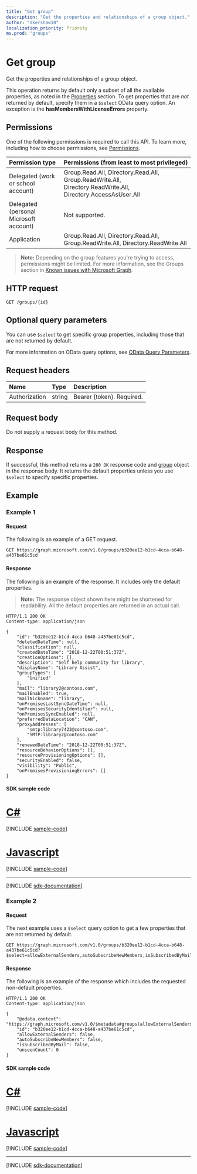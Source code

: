 ```yaml
---
title: "Get group"
description: "Get the properties and relationships of a group object."
author: "dkershaw10"
localization_priority: Priority
ms.prod: "groups"
---
```


# Get group

Get the properties and relationships of a group object.

This operation returns by default only a subset of all the available properties, as noted in the [Properties](../resources/group.md#properties) section. To get properties that are _not_ returned by default, specify them in a `$select` OData query option. An exception is the **hasMembersWithLicenseErrors** property.

## Permissions
One of the following permissions is required to call this API. To learn more, including how to choose permissions, see [Permissions](/graph/permissions-reference).

|Permission type      | Permissions (from least to most privileged)              |
|:--------------------|:---------------------------------------------------------|
|Delegated (work or school account) | Group.Read.All, Directory.Read.All, Group.ReadWrite.All, Directory.ReadWrite.All, Directory.AccessAsUser.All  |
|Delegated (personal Microsoft account) | Not supported.    |
|Application | Group.Read.All, Directory.Read.All, Group.ReadWrite.All, Directory.ReadWrite.All |

>**Note:** Depending on the group features you're trying to access, permissions might be limited. For more information, see the Groups section in [Known issues with Microsoft Graph](/graph/known-issues#groups).

## HTTP request
<!-- { "blockType": "ignored" } -->
```http
GET /groups/{id}
```

## Optional query parameters
You can use `$select` to get specific group properties, including those that are not returned by default.

For more information on OData query options, see [OData Query Parameters](/graph/query-parameters).

## Request headers
| Name       | Type | Description|
|:-----------|:------|:----------|
| Authorization  | string  | Bearer {token}. Required. |

## Request body
Do not supply a request body for this method.

## Response
If successful, this method returns a `200 OK` response code and [group](../resources/group.md) object in the response body. It returns the default properties unless you use `$select` to specify specific properties.

## Example

### Example 1

#### Request 

The following is an example of a GET request. 
<!-- {
  "blockType": "request",
  "sampleKeys": ["b320ee12-b1cd-4cca-b648-a437be61c5cd"],
  "name": "get_group"
}-->
```http
GET https://graph.microsoft.com/v1.0/groups/b320ee12-b1cd-4cca-b648-a437be61c5cd
```

#### Response
The following is an example of the response. It includes only the default properties.

>**Note:** The response object shown here might be shortened for readability. All the default properties are returned in an actual call.

<!-- {
  "blockType": "response",
  "truncated": true,
  "@odata.type": "microsoft.graph.group",
  "name": "get_group"
} -->
```http
HTTP/1.1 200 OK
Content-type: application/json

{
    "id": "b320ee12-b1cd-4cca-b648-a437be61c5cd",
    "deletedDateTime": null,
    "classification": null,
    "createdDateTime": "2018-12-22T00:51:37Z",
    "creationOptions": [],
    "description": "Self help community for library",
    "displayName": "Library Assist",
    "groupTypes": [
        "Unified"
    ],
    "mail": "library2@contoso.com",
    "mailEnabled": true,
    "mailNickname": "library",
    "onPremisesLastSyncDateTime": null,
    "onPremisesSecurityIdentifier": null,
    "onPremisesSyncEnabled": null,
    "preferredDataLocation": "CAN",
    "proxyAddresses": [
        "smtp:library7423@contoso.com",
        "SMTP:library2@contoso.com"
    ],
    "renewedDateTime": "2018-12-22T00:51:37Z",
    "resourceBehaviorOptions": [],
    "resourceProvisioningOptions": [],
    "securityEnabled": false,
    "visibility": "Public",
    "onPremisesProvisioningErrors": []
}
```

#### SDK sample code

# [C#](#tab/cs)
[!INCLUDE [sample-code](../includes/get_group-Cs-snippets.md)]

# [Javascript](#tab/javascript)
[!INCLUDE [sample-code](../includes/get_group-Javascript-snippets.md)]

---

[!INCLUDE [sdk-documentation](../includes/snippets_sdk_documentation_link.md)]

### Example 2

#### Request

The next example uses a `$select` query option to get a few properties that are not returned by default. 
<!-- {
  "blockType": "request",
  "sampleKeys": ["b320ee12-b1cd-4cca-b648-a437be61c5cd"],
  "name": "get_group_non_default"
}-->
```http
GET https://graph.microsoft.com/v1.0/groups/b320ee12-b1cd-4cca-b648-a437be61c5cd?$select=allowExternalSenders,autoSubscribeNewMembers,isSubscribedByMail,unseenCount
```

#### Response

The following is an example of the response which includes the requested non-default properties.

<!-- {
  "blockType": "response",
  "truncated": true,
  "@odata.type": "microsoft.graph.group",
  "name": "get_group_non_default"
} -->
```http
HTTP/1.1 200 OK
Content-type: application/json

{
    "@odata.context": "https://graph.microsoft.com/v1.0/$metadata#groups(allowExternalSenders,autoSubscribeNewMembers,isSubscribedByMail,unseenCount)/$entity",
    "id": "b320ee12-b1cd-4cca-b648-a437be61c5cd",
    "allowExternalSenders": false,
    "autoSubscribeNewMembers": false,
    "isSubscribedByMail": false,
    "unseenCount": 0
}
```

#### SDK sample code

# [C#](#tab/cs)
[!INCLUDE [sample-code](../includes/get_group_non_default-Cs-snippets.md)]

# [Javascript](#tab/javascript)
[!INCLUDE [sample-code](../includes/get_group_non_default-Javascript-snippets.md)]

---

[!INCLUDE [sdk-documentation](../includes/snippets_sdk_documentation_link.md)]

<!-- uuid: 8fcb5dbc-d5aa-4681-8e31-b001d5168d79
2015-10-25 14:57:30 UTC -->
<!-- {
  "type": "#page.annotation",
  "description": "Get group",
  "keywords": "",
  "section": "documentation",
  "tocPath": "",
  "suppressions": [
    "Error: /api-reference/v1.0/api/group-get.md:\r\n      BookmarkMissing: '[#tab/cs](C#)'. Did you mean: #c (score: 5)",
    "Error: /api-reference/v1.0/api/group-get.md:\r\n      BookmarkMissing: '[#tab/javascript](Javascript)'. Did you mean: #javascript (score: 4)",
    "Error: /api-reference/v1.0/api/group-get.md:\r\n      BookmarkMissing: '[#tab/cs](C#)'. Did you mean: #c (score: 5)",
    "Error: /api-reference/v1.0/api/group-get.md:\r\n      BookmarkMissing: '[#tab/javascript](Javascript)'. Did you mean: #javascript (score: 4)"
  ]
}-->
